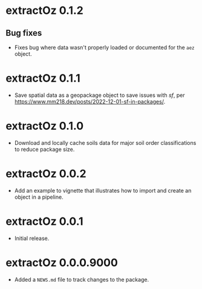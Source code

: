 # extractOz 0.1.2

## Bug fixes

-   Fixes bug where data wasn't properly loaded or documented for the `aez` object.

# extractOz 0.1.1

-   Save spatial data as a geopackage object to save issues with *sf*, per <https://www.mm218.dev/posts/2022-12-01-sf-in-packages/>.

# extractOz 0.1.0

-   Download and locally cache soils data for major soil order classifications to reduce package size.

# extractOz 0.0.2

-   Add an example to vignette that illustrates how to import and create an object in a pipeline.

# extractOz 0.0.1

-   Initial release.

# extractOz 0.0.0.9000

-   Added a `NEWS.md` file to track changes to the package.
